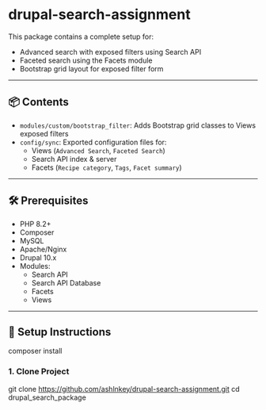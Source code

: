 # drupal-search-assignment
This package contains a complete setup for:
- Advanced search with exposed filters using Search API
- Faceted search using the Facets module
- Bootstrap grid layout for exposed filter form

---

## 📦 Contents

- `modules/custom/bootstrap_filter`: Adds Bootstrap grid classes to Views exposed filters
- `config/sync`: Exported configuration files for:
  - Views (`Advanced Search`, `Faceted Search`)
  - Search API index & server
  - Facets (`Recipe category`, `Tags`, `Facet summary`)

---

## 🛠️ Prerequisites

- PHP 8.2+
- Composer
- MySQL
- Apache/Nginx
- Drupal 10.x
- Modules:
  - Search API
  - Search API Database
  - Facets
  - Views

---

## 🚀 Setup Instructions
composer install

### 1. Clone Project
git clone https://github.com/ashlnkey/drupal-search-assignment.git
cd drupal_search_package


